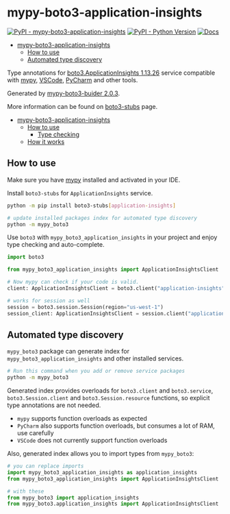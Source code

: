 # mypy-boto3-application-insights

[![PyPI - mypy-boto3-application-insights](https://img.shields.io/pypi/v/mypy-boto3-application-insights.svg?color=blue)](https://pypi.org/project/mypy-boto3-application-insights)
[![PyPI - Python Version](https://img.shields.io/pypi/pyversions/mypy-boto3-application-insights.svg?color=blue)](https://pypi.org/project/mypy-boto3-application-insights)
[![Docs](https://img.shields.io/readthedocs/mypy-boto3-builder.svg?color=blue)](https://mypy-boto3-builder.readthedocs.io/)

- [mypy-boto3-application-insights](#mypy-boto3-application-insights)
  - [How to use](#how-to-use)
  - [Automated type discovery](#automated-type-discovery)


Type annotations for
[boto3.ApplicationInsights 1.13.26](https://boto3.amazonaws.com/v1/documentation/api/1.13.26/reference/services/application-insights.html#ApplicationInsights) service
compatible with [mypy](https://github.com/python/mypy), [VSCode](https://code.visualstudio.com/),
[PyCharm](https://www.jetbrains.com/pycharm/) and other tools.

Generated by [mypy-boto3-buider 2.0.3](https://github.com/vemel/mypy_boto3_builder).

More information can be found on [boto3-stubs](https://pypi.org/project/boto3-stubs/) page.

- [mypy-boto3-application-insights](#mypy-boto3-application-insights)
  - [How to use](#how-to-use)
    - [Type checking](#type-checking)
  - [How it works](#how-it-works)

## How to use

Make sure you have [mypy](https://github.com/python/mypy) installed and activated in your IDE.

Install `boto3-stubs` for `ApplicationInsights` service.

```bash
python -m pip install boto3-stubs[application-insights]

# update installed packages index for automated type discovery
python -m mypy_boto3
```

Use `boto3` with `mypy_boto3_application_insights` in your project and enjoy type checking and auto-complete.

```python
import boto3

from mypy_boto3_application_insights import ApplicationInsightsClient

# Now mypy can check if your code is valid.
client: ApplicationInsightsClient = boto3.client("application-insights")

# works for session as well
session = boto3.session.Session(region="us-west-1")
session_client: ApplicationInsightsClient = session.client("application-insights")

```

## Automated type discovery

`mypy_boto3` package can generate index for `mypy_boto3_application_insights` and other installed services.

```bash
# Run this command when you add or remove service packages
python -m mypy_boto3
```

Generated index provides overloads for `boto3.client` and `boto3.service`,
`boto3.Session.client` and `boto3.Session.resource` functions,
so explicit type annotations are not needed.

- `mypy` supports function overloads as expected
- `PyCharm` also supports function overloads, but consumes a lot of RAM, use carefully
- `VSCode` does not currently support function overloads

Also, generated index allows you to import types from `mypy_boto3`:

```python
# you can replace imports
import mypy_boto3_application_insights as application_insights
from mypy_boto3_application_insights import ApplicationInsightsClient

# with these
from mypy_boto3 import application_insights
from mypy_boto3.application_insights import ApplicationInsightsClient
```